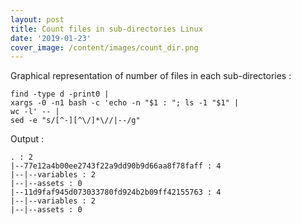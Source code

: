 ```yaml
---
layout: post
title: Count files in sub-directories Linux
date: '2019-01-23'
cover_image: /content/images/count_dir.png
---
```


Graphical representation of number of files in each sub-directories :

    find -type d -print0 | 
    xargs -0 -n1 bash -c 'echo -n "$1 : "; ls -1 "$1" | 
    wc -l' -- | 
    sed -e "s/[^-][^\/]*\//|--/g"

Output : 

    . : 2
    |--77e12a4b00ee2743f22a9dd90b9d66aa8f78faff : 4
    |--|--variables : 2
    |--|--assets : 0
    |--11d9faf945d073033780fd924b2b09ff42155763 : 4
    |--|--variables : 2
    |--|--assets : 0

